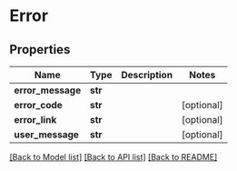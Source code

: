# Error

## Properties
Name | Type | Description | Notes
------------ | ------------- | ------------- | -------------
**error_message** | **str** |  | 
**error_code** | **str** |  | [optional] 
**error_link** | **str** |  | [optional] 
**user_message** | **str** |  | [optional] 

[[Back to Model list]](../README.md#documentation-for-models) [[Back to API list]](../README.md#documentation-for-api-endpoints) [[Back to README]](../README.md)


